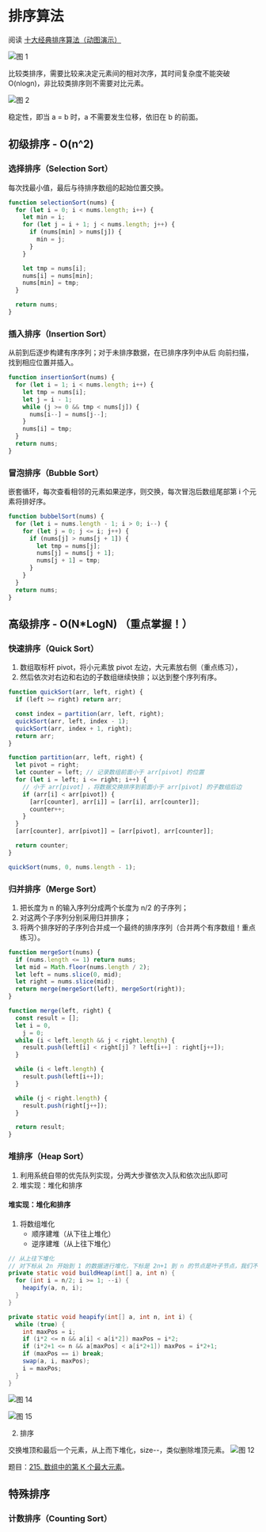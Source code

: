 # 排序算法

阅读 [十大经典排序算法（动图演示）](https://www.cnblogs.com/onepixel/p/7674659.html)

![图 1](images/d5451ccacea32103226663f2abc091cf9f8e05439900edc97a2fe2c2d63158b6.png)

比较类排序，需要比较来决定元素间的相对次序，其时间复杂度不能突破 O(nlogn)，非比较类排序则不需要对比元素。

![图 2](images/8be8cb350a5915c60ef8ffd52ff5495a7e513bf7cffb8143cce961bb323cb3b7.png)

稳定性，即当 a = b 时，a 不需要发生位移，依旧在 b 的前面。

## 初级排序 - O(n^2)

### 选择排序（Selection Sort）

每次找最小值，最后与待排序数组的起始位置交换。

```js
function selectionSort(nums) {
  for (let i = 0; i < nums.length; i++) {
    let min = i;
    for (let j = i + 1; j < nums.length; j++) {
      if (nums[min] > nums[j]) {
        min = j;
      }
    }

    let tmp = nums[i];
    nums[i] = nums[min];
    nums[min] = tmp;
  }

  return nums;
}
```

### 插入排序（Insertion Sort）

从前到后逐步构建有序序列；对于未排序数据，在已排序序列中从后
向前扫描，找到相应位置并插入。

```js
function insertionSort(nums) {
  for (let i = 1; i < nums.length; i++) {
    let tmp = nums[i];
    let j = i - 1;
    while (j >= 0 && tmp < nums[j]) {
      nums[i--] = nums[j--];
    }
    nums[i] = tmp;
  }
  return nums;
}
```

### 冒泡排序（Bubble Sort）

嵌套循环，每次查看相邻的元素如果逆序，则交换，每次冒泡后数组尾部第 i 个元素将排好序。

```js
function bubbelSort(nums) {
  for (let i = nums.length - 1; i > 0; i--) {
    for (let j = 0; j <= i; j++) {
      if (nums[j] > nums[j + 1]) {
        let tmp = nums[j];
        nums[j] = nums[j + 1];
        nums[j + 1] = tmp;
      }
    }
  }
  return nums;
}
```

## 高级排序 - O(N\*LogN) （重点掌握！）

### 快速排序（Quick Sort）

1. 数组取标杆 pivot，将小元素放 pivot 左边，大元素放右侧（重点练习），
2. 然后依次对右边和右边的子数组继续快排；以达到整个序列有序。

```js
function quickSort(arr, left, right) {
  if (left >= right) return arr;

  const index = partition(arr, left, right);
  quickSort(arr, left, index - 1);
  quickSort(arr, index + 1, right);
  return arr;
}

function partition(arr, left, right) {
  let pivot = right;
  let counter = left; // 记录数组前面小于 arr[pivot] 的位置
  for (let i = left; i <= right; i++) {
    // 小于 arr[pivot] ，将数据交换排序到前面小于 arr[pivot] 的子数组后边
    if (arr[i] < arr[pivot]) {
      [arr[counter], arr[i]] = [arr[i], arr[counter]];
      counter++;
    }
  }
  [arr[counter], arr[pivot]] = [arr[pivot], arr[counter]];

  return counter;
}

quickSort(nums, 0, nums.length - 1);
```

### 归并排序（Merge Sort）

1. 把长度为 n 的输入序列分成两个长度为 n/2 的子序列；
2. 对这两个子序列分别采用归并排序；
3. 将两个排序好的子序列合并成一个最终的排序序列（合并两个有序数组！重点练习）。

```js
function mergeSort(nums) {
  if (nums.length <= 1) return nums;
  let mid = Math.floor(nums.length / 2);
  let left = nums.slice(0, mid);
  let right = nums.slice(mid);
  return merge(mergeSort(left), mergeSort(right));
}

function merge(left, right) {
  const result = [];
  let i = 0,
    j = 0;
  while (i < left.length && j < right.length) {
    result.push(left[i] < right[j] ? left[i++] : right[j++]);
  }

  while (i < left.length) {
    result.push(left[i++]);
  }

  while (j < right.length) {
    result.push(right[j++]);
  }

  return result;
}
```

### 堆排序（Heap Sort）

1. 利用系统自带的优先队列实现，分两大步骤依次入队和依次出队即可
2. 堆实现：堆化和排序

#### 堆实现：堆化和排序

1. 将数组堆化
   - 顺序建堆（从下往上堆化）
   - 逆序建堆（从上往下堆化） 

```java
// 从上往下堆化
// 对下标从 2n​ 开始到 1 的数据进行堆化，下标是 2n​+1 到 n 的节点是叶子节点，我们不需要堆化
private static void buildHeap(int[] a, int n) {
  for (int i = n/2; i >= 1; --i) {
    heapify(a, n, i);
  }
}

private static void heapify(int[] a, int n, int i) {
  while (true) {
    int maxPos = i;
    if (i*2 <= n && a[i] < a[i*2]) maxPos = i*2;
    if (i*2+1 <= n && a[maxPos] < a[i*2+1]) maxPos = i*2+1;
    if (maxPos == i) break;
    swap(a, i, maxPos);
    i = maxPos;
  }
}
```

![图 14](./images/42de3551485eb3c60e5f04b83b79db8f639574e1c0df6be01211b874a23a1c79.png)

![图 15](./images/2bc373414d3eea026615366e35af0069fd7f06d8c147fe20794162d0c7094ad9.png) 

2. 排序

交换堆顶和最后一个元素，从上而下堆化，size--，类似删除堆顶元素。
![图 12](./images/7801d0841324ff3fcd9f576a39418845c8d9ab57c3d4ab275e1de5575d8f6c07.png)

题目：[215. 数组中的第 K 个最大元素](https://leetcode-cn.com/problems/kth-largest-element-in-an-array/)。

## 特殊排序

### 计数排序（Counting Sort）
